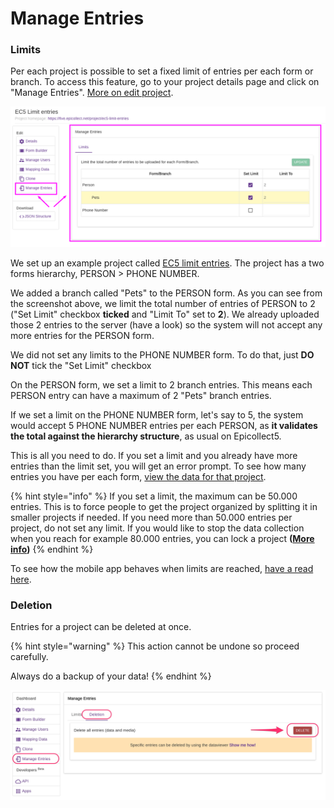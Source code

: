# Manage Entries

### Limits

Per each project is possible to set a fixed limit of entries per each form or branch. To access this feature, go to your project details page and click on "Manage Entries". [More on edit project](set-project-details.md).

![](../.gitbook/assets/limit-entries-1.png)

We set up an example project called [EC5 limit entries](https://five.epicollect.net/project/ec5-limit-entries). The project has a two forms hierarchy, PERSON > PHONE NUMBER.

We added a branch called "Pets" to the PERSON form. As you can see from the screenshot above, we limit the total number of entries of PERSON to 2 ("Set Limit" checkbox **ticked** and "Limit To" set to **2**). We already uploaded those 2 entries to the server (have a look) so the system will not accept any more entries for the PERSON form.

We did not set any limits to the PHONE NUMBER form. To do that, just **DO NOT** tick the "Set Limit" checkbox

On the PERSON form, we set a limit to 2 branch entries. This means each PERSON entry can have a maximum of 2 "Pets" branch entries.

If we set a limit on the PHONE NUMBER form, let's say to 5, the system would accept 5 PHONE NUMBER entries per each PERSON, as **it validates the total against the hierarchy structure**, as usual on Epicollect5.

This is all you need to do. If you set a limit and you already have more entries than the limit set, you will get an error prompt. To see how many entries you have per each form, [view the data for that project](viewing-data.md).

{% hint style="info" %}
If you set a limit, the maximum can be 50.000 entries. This is to force people to get the project organized by splitting it in smaller projects if needed. If you need more than 50.000 entries per project, do not set any limit. If you would like to stop the data collection when you reach for example 80.000 entries, you can lock a project **(**[**More info**](set-project-details.md)**)**
{% endhint %}

To see how the mobile app behaves when limits are reached, [have a read here](../mobile-application/entries-limits.md).

### Deletion

Entries for a project can be deleted at once.

{% hint style="warning" %}
This action cannot be undone so proceed carefully.

&#x20;Always do a backup of your data!
{% endhint %}

![](../.gitbook/assets/manage-entries-2.jpg)

